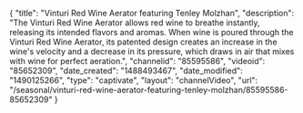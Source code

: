 {
    "title": "Vinturi Red Wine Aerator featuring Tenley Molzhan",
    "description": "The Vinturi Red Wine Aerator allows red wine to breathe instantly, releasing its intended flavors and aromas.  When wine is poured through the Vinturi Red Wine Aerator, its patented design creates an increase in the wine's velocity and a decrease in its pressure, which draws in air that mixes with wine for perfect aeration.",
    "channelid": "85595586",
    "videoid": "85652309",
    "date_created": "1488493467",
    "date_modified": "1490125266",
    "type": "captivate",
    "layout": "channelVideo",
    "url": "\/seasonal\/vinturi-red-wine-aerator-featuring-tenley-molzhan\/85595586-85652309"
}